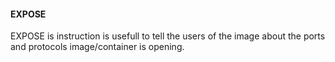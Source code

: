 #### EXPOSE
EXPOSE is instruction is usefull to tell the users of the image about the ports and protocols image/container is opening.